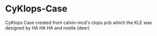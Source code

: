 # CyKlops-Case
CyKlops Case created from calvin-mcd's clops pcb which the KLE was designed by HA HA HA and noelle (deer)
